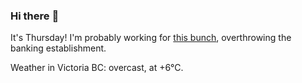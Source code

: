 ### Hi there :wave:

It's Thursday! I'm probably working for [this bunch](https://github.com/kohofinancial), overthrowing the banking establishment.

Weather in Victoria BC: overcast, at +6°C.
